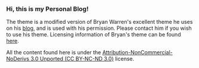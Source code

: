 ### Hi, this is my Personal Blog!

The theme is a modified version of Bryan Warren's excellent theme he uses on his [blog][1], and is used with his permission. Please contact him if you wish to use his theme. Licensing information of Bryan's theme can be found [here][2].

All the content found here is under the [Attribution-NonCommercial-NoDerivs 3.0 Unported (CC BY-NC-ND 3.0)][3] license.

[1]: http://coffeecomrade.com
[2]: http://coffeecomrade.com/colophon.html#license-info
[3]: http://creativecommons.org/licenses/by-nc-nd/3.0/
